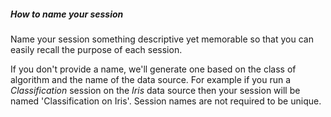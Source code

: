 ##### How to name your session
Name your session something descriptive yet memorable so that you can easily recall the purpose of each session. 

If you don't provide a name, we'll generate one based on the class of algorithm and the name of the data source. For example if you run a *Classification* session on the *Iris* data source then your session will be named 'Classification on Iris'. Session names are not required to be unique.